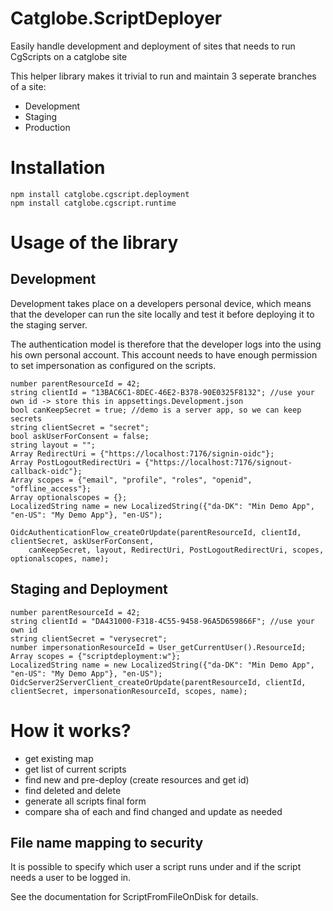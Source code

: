 # Catglobe.ScriptDeployer
Easily handle development and deployment of sites that needs to run CgScripts on a catglobe site

This helper library makes it trivial to run and maintain 3 seperate branches of a site:
* Development
* Staging
* Production

# Installation

```
npm install catglobe.cgscript.deployment
npm install catglobe.cgscript.runtime
```

# Usage of the library

## Development

Development takes place on a developers personal device, which means that the developer can run the site locally and test it before deploying it to the staging server.

The authentication model is therefore that the developer logs into the using his own personal account. This account needs to have enough permission to set impersonation as configured on the scripts.

```cgscript
number parentResourceId = 42;
string clientId = "13BAC6C1-8DEC-46E2-B378-90E0325F8132"; //use your own id -> store this in appsettings.Development.json
bool canKeepSecret = true; //demo is a server app, so we can keep secrets
string clientSecret = "secret";
bool askUserForConsent = false;
string layout = "";
Array RedirectUri = {"https://localhost:7176/signin-oidc"};
Array PostLogoutRedirectUri = {"https://localhost:7176/signout-callback-oidc"};
Array scopes = {"email", "profile", "roles", "openid", "offline_access"};
Array optionalscopes = {};
LocalizedString name = new LocalizedString({"da-DK": "Min Demo App", "en-US": "My Demo App"}, "en-US");

OidcAuthenticationFlow_createOrUpdate(parentResourceId, clientId, clientSecret, askUserForConsent, 
	canKeepSecret, layout, RedirectUri, PostLogoutRedirectUri, scopes, optionalscopes, name);
```

## Staging and Deployment

```cgscript
number parentResourceId = 42;
string clientId = "DA431000-F318-4C55-9458-96A5D659866F"; //use your own id
string clientSecret = "verysecret";
number impersonationResourceId = User_getCurrentUser().ResourceId;
Array scopes = {"scriptdeployment:w"};
LocalizedString name = new LocalizedString({"da-DK": "Min Demo App", "en-US": "My Demo App"}, "en-US");
OidcServer2ServerClient_createOrUpdate(parentResourceId, clientId, clientSecret, impersonationResourceId, scopes, name);
```

# How it works?

* get existing map
* get list of current scripts
* find new and pre-deploy (create resources and get id)
* find deleted and delete
* generate all scripts final form
* compare sha of each and find changed and update as needed

## File name mapping to security

It is possible to specify which user a script runs under and if the script needs a user to be logged in.

See the documentation for ScriptFromFileOnDisk for details.

